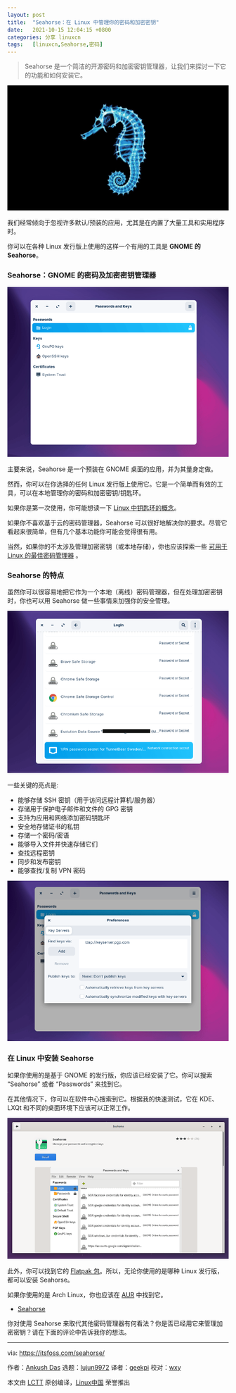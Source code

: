 ```yaml
---
layout: post
title:	"Seahorse：在 Linux 中管理你的密码和加密密钥"
date:	2021-10-15 12:04:15 +0800 
categories:	分享 linuxcn 
tags:	[linuxcn,Seahorse,密码]
---
```




> 
> Seahorse 是一个简洁的开源密码和加密密钥管理器，让我们来探讨一下它的功能和如何安装它。
> 
> 
> 


![](/Asserts/Images/album/202110/15/120409ltfmw33c5xpw5bcx.jpg)


我们经常倾向于忽视许多默认/预装的应用，尤其是在内置了大量工具和实用程序时。


你可以在各种 Linux 发行版上使用的这样一个有用的工具是 **GNOME 的 Seahorse**。


### Seahorse：GNOME 的密码及加密密钥管理器


![](/Asserts/Images/album/202110/15/120415gso60srj5r3esedj.png)


主要来说，Seahorse 是一个预装在 GNOME 桌面的应用，并为其量身定做。


然而，你可以在你选择的任何 Linux 发行版上使用它。它是一个简单而有效的工具，可以在本地管理你的密码和加密密钥/钥匙环。


如果你是第一次使用，你可能想读一下 [Linux 中钥匙环的概念](https://itsfoss.com/ubuntu-keyring/)。


如果你不喜欢基于云的密码管理器，Seahorse 可以很好地解决你的要求。尽管它看起来很简单，但有几个基本功能你可能会觉得很有用。


当然，如果你的不太涉及管理加密密钥（或本地存储），你也应该探索一些 [可用于 Linux 的最佳密码管理器](https://itsfoss.com/password-managers-linux/) 。


### Seahorse 的特点


虽然你可以很容易地把它作为一个本地（离线）密码管理器，但在处理加密密钥时，你也可以用 Seahorse 做一些事情来加强你的安全管理。


![](/Asserts/Images/album/202110/15/120416m7fj3jjoadrl8kwd.png)


一些关键的亮点是:


* 能够存储 SSH 密钥（用于访问远程计算机/服务器）
* 存储用于保护电子邮件和文件的 GPG 密钥
* 支持为应用和网络添加密码钥匙环
* 安全地存储证书的私钥
* 存储一个密码/密语
* 能够导入文件并快速存储它们
* 查找远程密钥
* 同步和发布密钥
* 能够查找/复制 VPN 密码


![](/Asserts/Images/album/202110/15/120416vwkpmwm9pfgrkg2c.png)


### 在 Linux 中安装 Seahorse


如果你使用的是基于 GNOME 的发行版，你应该已经安装了它。你可以搜索 “Seahorse” 或者 “Passwords” 来找到它。


在其他情况下，你可以在软件中心搜索到它。根据我的快速测试，它在 KDE、LXQt 和不同的桌面环境下应该可以正常工作。


![](/Asserts/Images/album/202110/15/120417feqe2qushuu0blzz.png)


此外，你可以找到它的 [Flatpak 包](https://www.flathub.org/apps/details/org.gnome.seahorse.Application)。所以，无论你使用的是哪种 Linux 发行版，都可以安装 Seahorse。


如果你使用的是 Arch Linux，你也应该在 [AUR](https://itsfoss.com/aur-arch-linux/) 中找到它。


* [Seahorse](https://wiki.gnome.org/Apps/Seahorse/)


你对使用 Seahorse 来取代其他密码管理器有何看法？你是否已经用它来管理加密密钥？请在下面的评论中告诉我你的想法。




---


via: <https://itsfoss.com/seahorse/>


作者：[Ankush Das](https://itsfoss.com/author/ankush/) 选题：[lujun9972](https://github.com/lujun9972) 译者：[geekpi](https://github.com/geekpi) 校对：[wxy](https://github.com/wxy)


本文由 [LCTT](https://github.com/LCTT/TranslateProject) 原创编译，[Linux中国](https://linux.cn/) 荣誉推出

